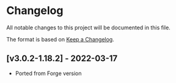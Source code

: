 # Changelog
All notable changes to this project will be documented in this file.

The format is based on [Keep a Changelog].

## [v3.0.2-1.18.2] - 2022-03-17
- Ported from Forge version

[Keep a Changelog]: https://keepachangelog.com/en/1.0.0/
